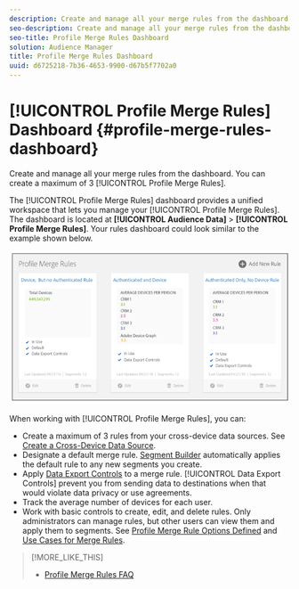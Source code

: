 ```yaml
---
description: Create and manage all your merge rules from the dashboard. You can create a maximum of 3 Profile Merge Rules.
seo-description: Create and manage all your merge rules from the dashboard. You can create a maximum of 3 Profile Merge Rules.
seo-title: Profile Merge Rules Dashboard
solution: Audience Manager
title: Profile Merge Rules Dashboard
uuid: d6725218-7b36-4653-9900-d67b5f7702a0
---
```


# [!UICONTROL Profile Merge Rules] Dashboard {#profile-merge-rules-dashboard}

Create and manage all your merge rules from the dashboard. You can create a maximum of 3 [!UICONTROL Profile Merge Rules].

The [!UICONTROL Profile Merge Rules] dashboard provides a unified workspace that lets you manage your [!UICONTROL Profile Merge Rules]. The dashboard is located at **[!UICONTROL Audience Data]** > **[!UICONTROL Profile Merge Rules]**. Your rules dashboard could look similar to the example shown below.

![](assets/profile-dashboard.png)

When working with [!UICONTROL Profile Merge Rules], you can:

* Create a maximum of 3 rules from your cross-device data sources. See [Create a Cross-Device Data Source](../../features/profile-merge-rules/merge-rules-start.md#concept_3B7696B3EC77416492D3B99EBD79EA44).
* Designate a default merge rule. [Segment Builder](../../features/segments/segment-builder.md#concept_FABA1F399CFD4E83B874043638D0FA54) automatically applies the default rule to any new segments you create.
* Apply [Data Export Controls](../../features/data-export-controls.md#concept_155AAFBA7D804467B6F8279D26C9D05C) to a merge rule. [!UICONTROL Data Export Controls] prevent you from sending data to destinations when that would violate data privacy or use agreements.
* Track the average number of devices for each user.
* Work with basic controls to create, edit, and delete rules. Only administrators can manage rules, but other users can view them and apply them to segments. See [Profile Merge Rule Options Defined](../../features/profile-merge-rules/merge-rule-definitions.md#concept_44FFF67CD9654DB2B43ECA13C2FD1CE0) and [Use Cases for Merge Rules](../../features/profile-merge-rules/merge-rule-targeting-options.md#concept_7F8EC9D100AE442185B2C3EE65814DD2).

>[!MORE_LIKE_THIS]
>
>* [Profile Merge Rules FAQ](../../faq/faq-profile-merge.md#concept_C8E29A974E194B62B0BAC1CCDD0DF4FF)
